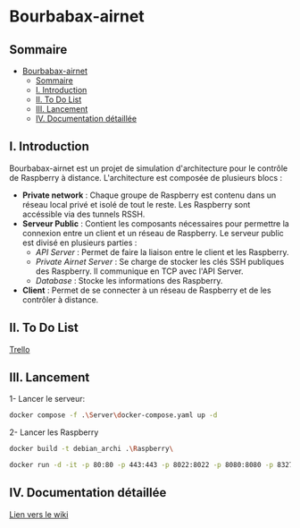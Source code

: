 # Bourbabax-airnet

## Sommaire

- [Bourbabax-airnet](#bourbabax-airnet)
  - [Sommaire](#sommaire)
  - [I. Introduction](#i-introduction)
  - [II. To Do List](#ii-to-do-list)
  - [III. Lancement](#iii-lancement)
  - [IV. Documentation détaillée](#iv-documentation-détaillée)

## I. Introduction

Bourbabax-airnet est un projet de simulation d'architecture pour le contrôle de Raspberry à distance.
L'architecture est composée de plusieurs blocs :

- **Private network** : Chaque groupe de Raspberry est contenu dans un réseau local privé et isolé de tout le reste. Les Raspberry sont accéssible via des tunnels RSSH.
- **Serveur Public** : Contient les composants nécessaires pour permettre la connexion entre un client et un réseau de Raspberry. Le serveur public est divisé en plusieurs parties :
  - *API Server* : Permet de faire la liaison entre le client et les Raspberry.
  - *Private Airnet Server* : Se charge de stocker les clés SSH publiques des Raspberry. Il communique en TCP avec l'API Server.
  - *Database* : Stocke les informations des Raspberry.
- **Client** : Permet de se connecter à un réseau de Raspberry et de les contrôler à distance.

## II. To Do List

[Trello](https://trello.com/invite/b/672b2e475fbae1639ffe1d94/ATTIfa09d0b4164440de9971bb78d55c1b521048DDC6/bourebax)

## III. Lancement

1- Lancer le serveur:

```bash
docker compose -f .\Server\docker-compose.yaml up -d
```

2- Lancer les Raspberry

```bash
docker build -t debian_archi .\Raspberry\
```

```bash
docker run -d -it -p 80:80 -p 443:443 -p 8022:8022 -p 8080:8080 -p 8327:8327 -p 8443:8443 -p 18327:18327 debian_archi
```

## IV. Documentation détaillée

[Lien vers le wiki](https://github.com/hardcore-thinking/bourbabax/wiki)
